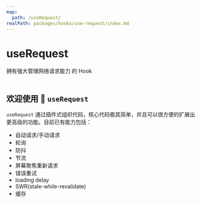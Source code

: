 ```yaml
---
map:
  path: /useRequest/
realPath: packages/hooks/use-request/index.md
---
```


# useRequest

拥有强大管理网络请求能力 的 Hook
<br />
<br />

## 欢迎使用 👏 `useRequest`

`useRequest` 通过插件式组织代码，核心代码极其简单，并且可以很方便的扩展出更高级的功能。目前已有能力包括：

- 自动请求/手动请求
- 轮询
- 防抖
- 节流
- 屏幕聚焦重新请求
- 错误重试
- loading delay
- SWR(stale-while-revalidate)
- 缓存
